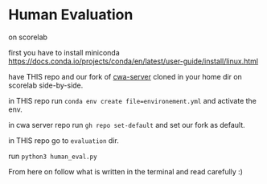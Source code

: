 # Human Evaluation

on scorelab

first you have to install miniconda https://docs.conda.io/projects/conda/en/latest/user-guide/install/linux.html

have THIS repo and our fork of [cwa-server](https://github.com/feedback-to-code/cwa-server) cloned in your home dir on scorelab side-by-side.

in THIS repo run `conda env create file=environement.yml` and activate the env.

in cwa server repo run `gh repo set-default` and set our fork as default.


in THIS repo go to `evaluation` dir.


run `python3 human_eval.py`

From here on follow what is written in the terminal and read carefully :)
